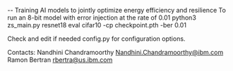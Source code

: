 -- Training AI models to jointly optimize energy efficiency and resilience
To run an 8-bit model with error injection at the rate of 0.01
python3 zs_main.py resnet18 eval cifar10 -cp checkpoint.pth -ber 0.01

Check and edit if needed config.py for configuration options.


Contacts:
Nandhini Chandramoorthy <Nandhini.Chandramoorthy@ibm.com>
Ramon Bertran <rbertra@us.ibm.com>
